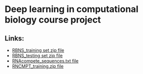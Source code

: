 # Deep learning in computational biology course project

## Links:

* [RBNS_training set zip file](https://biu365-my.sharepoint.com/personal/orensya_biu_ac_il/_layouts/15/onedrive.aspx?id=%2Fpersonal%2Forensya%5Fbiu%5Fac%5Fil%2FDocuments%2Fproject%5Ffiles%2FRBNS%5Ftraining%2Ezip&parent=%2Fpersonal%2Forensya%5Fbiu%5Fac%5Fil%2FDocuments%2Fproject%5Ffiles&ga=1)
* [RBNS_testing set zip file](https://biu365-my.sharepoint.com/personal/orensya_biu_ac_il/_layouts/15/onedrive.aspx?id=%2Fpersonal%2Forensya%5Fbiu%5Fac%5Fil%2FDocuments%2Fproject%5Ffiles%2FRBNS%5Ftesting%2Ezip&parent=%2Fpersonal%2Forensya%5Fbiu%5Fac%5Fil%2FDocuments%2Fproject%5Ffiles&ga=1)
* [RNAcompete_sequences.txt file](resources/RNAcompete_sequences.txt)
* [RNCMPT_training.zip file](resources/RNCMPT_training.zip)
 
